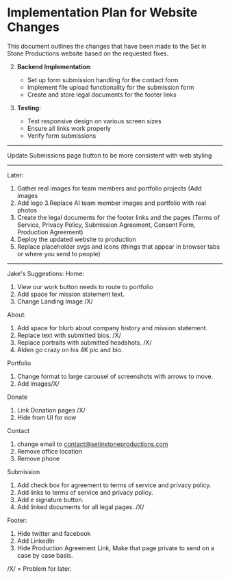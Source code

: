 # Implementation Plan for Website Changes

This document outlines the changes that have been made to the Set in Stone Productions website based on the requested fixes.


2. **Backend Implementation**:
   - Set up form submission handling for the contact form
   - Implement file upload functionality for the submission form
   - Create and store legal documents for the footer links

3. **Testing**:
   - Test responsive design on various screen sizes
   - Ensure all links work properly
   - Verify form submissions
----

Update Submissions page button to be more consistent with web styling 


------
Later:  
1. Gather real images for team members and portfolio projects (Add images
2. Add logo
3.Replace AI team member images and portfolio with real photos
4. Create the legal documents for the footer links and the pages (Terms of Service, Privacy Policy, Submission Agreement, Consent Form, Production Agreement)
5. Deploy the updated website to production
6. Replace placeholder svgs and icons (things that appear in browser tabs or where you send to people) 

------
Jake's Suggestions:
Home:
1. View our work button needs to route to portfolio 
2. Add space for mission statement text.
3. Change Landing Image /X/

About:
1. Add space for blurb about company history and mission statement. 
2. Replace text with submitted bios. /X/
3. Replace portraits with submitted headshots. /X/
4. Alden go crazy on his 4K pic and bio. 

Portfolio 
1. Change format to large carousel of screenshots with arrows to move. 
2. Add images/X/

Donate 
1. Link Donation pages /X/
2. Hide from UI for now 

Contact 
1. change email to contact@setinstoneproductions.com
2. Remove office location 
3. Remove phone 

Submission
1. Add check box for agreement to terms of service and privacy policy. 
2. Add links to terms of service and privacy policy.
3. Add e signature button.
4. Add linked documents for all legal pages. /X/

Footer:
1. Hide twitter and facebook 
2. Add LinkedIn
3. Hide Production Agreement Link, Make that page private to send on a case by case basis. 

/X/ = Problem for later. 
